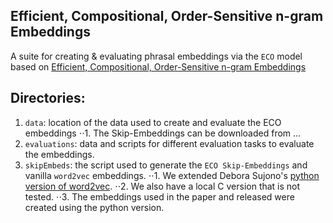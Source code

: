 Efficient, Compositional, Order-Sensitive n-gram Embeddings
---

A suite for creating & evaluating phrasal embeddings via the `ECO` model based on [Efficient, Compositional, Order-Sensitive n-gram Embeddings](http://www.cs.jhu.edu/~apoliak1/papers/ECO--EACL-2017.pdf)



Directories:
-----------
1. `data`: location of the data used to create and evaluate the ECO embeddings
⋅⋅1. The Skip-Embeddings can be downloaded from ...  
2. `evaluations`: data and scripts for different evaluation tasks to evaluate the embeddings.
1. `skipEmbeds`: the script used to generate the `ECO Skip-Embeddings` and vanilla `word2vec` embeddings.
⋅⋅1. We extended Debora Sujono's [python version of word2vec](https://github.com/deborausujono/word2vecpy).
⋅⋅2. We also have a local C version that is not tested.
⋅⋅3. The embeddings used in the paper and released were created using the python version. 


